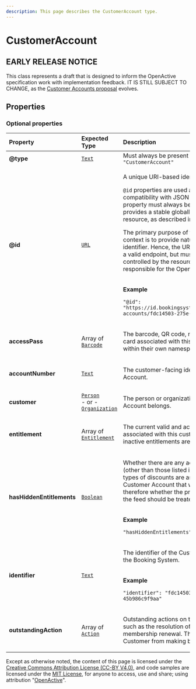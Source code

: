 ```yaml
---
description: This page describes the CustomerAccount type.
---
```


# CustomerAccount

## **EARLY RELEASE NOTICE**
This class represents a draft that is designed to inform the OpenActive specification work with implementation feedback.
IT IS STILL SUBJECT TO CHANGE, as the [Customer Accounts proposal](https://github.com/openactive/customer-accounts) evolves.



## **Properties**

### **Optional properties**
    
<table>
  <thead>
    <tr>
      <th style="text-align:left">Property</th>
      <th style="text-align:left">Expected Type</th>
      <th style="text-align:left">Description</th>
    </tr>
  </thead>
  <tbody>
    <tr>
      <td style="text-align:left"><b>@type</b></td>
      <td style="text-align:left">
        <a href="https://schema.org/Text"><code>Text</code></a>
      </td>
      <td style="text-align:left">
        Must always be present and set to <code>"@type": "CustomerAccount"</code>
      </td>
    </tr>
    <tr>
      <td style="text-align:left"><b>@id</b></td>
      <td style="text-align:left">
        <a href="https://schema.org/URL"><code>URL</code></a>
      </td>
      <td style="text-align:left">
        <p>A unique URI-based identifier for the record.</p><p><code>@id</code> properties are used as identifiers for compatibility with JSON-LD. The value of such a property must always be an absolute URI that provides a stable globally unique identifier for the resource, as described in <a href="https://tools.ietf.org/html/rfc3986">RFC3986</a>.</p><p>The primary purpose of the URI format in this context is to provide natural namespacing for the identifier. Hence, the URI itself may not resolve to a valid endpoint, but must use a domain name controlled by the resource owner (the organisation responsible for the OpenActive open data feed).</p><p></br><b>Example</b></p><p><code>"@id": "https://id.bookingsystem.example.com/customer-accounts/fdc14503-275e-46d3-9922-45b986c9f9aa"</code></p>
      </td>
    </tr>
    <tr>
      <td style="text-align:left"><b>accessPass</b></td>
      <td style="text-align:left">
        Array of <a href="https://developer.openactive.io/data-model/types/barcode"><code>Barcode</code></a>
      </td>
      <td style="text-align:left">
        <p>The barcode, QR code, magnetic stripe, or swipe card associated with this Customer Account, within their own namespaces.</p>
      </td>
    </tr>
    <tr>
      <td style="text-align:left"><b>accountNumber</b></td>
      <td style="text-align:left">
        <a href="https://schema.org/Text"><code>Text</code></a>
      </td>
      <td style="text-align:left">
        <p>The customer-facing identifier for the Customer Account.</p>
      </td>
    </tr>
    <tr>
      <td style="text-align:left"><b>customer</b></td>
      <td style="text-align:left">
        <a href="https://developer.openactive.io/data-model/types/person"><code>Person</code></a><br/> - or - <br/><a href="https://developer.openactive.io/data-model/types/organization"><code>Organization</code></a>
      </td>
      <td style="text-align:left">
        <p>The person or organization to whom this Customer Account belongs.</p>
      </td>
    </tr>
    <tr>
      <td style="text-align:left"><b>entitlement</b></td>
      <td style="text-align:left">
        Array of <a href="https://developer.openactive.io/data-model/types/entitlement"><code>Entitlement</code></a>
      </td>
      <td style="text-align:left">
        <p>The current valid and active entitlements associated with this customer. Note that expired or inactive entitlements are not included in this list.</p>
      </td>
    </tr>
    <tr>
      <td style="text-align:left"><b>hasHiddenEntitlements</b></td>
      <td style="text-align:left">
        <a href="https://schema.org/Boolean"><code>Boolean</code></a>
      </td>
      <td style="text-align:left">
        <p>Whether there are any additional entitlements (other than those listed in entitlement) or other types of discounts are associated with the Customer Account that will influence pricing, and therefore whether the pricing for the entitlement in the feed should be treated as indicative.</p><p></br><b>Example</b></p><p><code>"hasHiddenEntitlements": "true"</code></p>
      </td>
    </tr>
    <tr>
      <td style="text-align:left"><b>identifier</b></td>
      <td style="text-align:left">
        <a href="https://schema.org/Text"><code>Text</code></a>
      </td>
      <td style="text-align:left">
        <p>The identifier of the Customer Account used by the Booking System.</p><p></br><b>Example</b></p><p><code>"identifier": "fdc14503-275e-46d3-9922-45b986c9f9aa"</code></p>
      </td>
    </tr>
    <tr>
      <td style="text-align:left"><b>outstandingAction</b></td>
      <td style="text-align:left">
        Array of <a href="https://developer.openactive.io/data-model/types/action"><code>Action</code></a>
      </td>
      <td style="text-align:left">
        <p>Outstanding actions on this Customer Account, such as the resolution of outstanding debts or membership renewal. These may prevent the Customer from making bookings.</p>
      </td>
    </tr>
  </tbody>
</table>






Except as otherwise noted, the content of this page is licensed under the [Creative Commons Attribution License (CC-BY V4.0)](https://creativecommons.org/licenses/by/4.0/), and code samples are licensed under the [MIT License](https://opensource.org/licenses/MIT), for anyone to access, use and share; using attribution "[OpenActive](https://www.openactive.io/)".
